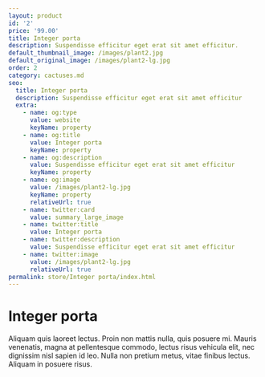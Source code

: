 ```yaml
---
layout: product
id: '2'
price: '99.00'
title: Integer porta
description: Suspendisse efficitur eget erat sit amet efficitur. 
default_thumbnail_image: /images/plant2.jpg
default_original_image: /images/plant2-lg.jpg
order: 2
category: cactuses.md
seo:
  title: Integer porta
  description: Suspendisse efficitur eget erat sit amet efficitur
  extra:
    - name: og:type
      value: website
      keyName: property
    - name: og:title
      value: Integer porta
      keyName: property
    - name: og:description
      value: Suspendisse efficitur eget erat sit amet efficitur
      keyName: property
    - name: og:image
      value: /images/plant2-lg.jpg
      keyName: property
      relativeUrl: true
    - name: twitter:card
      value: summary_large_image
    - name: twitter:title
      value: Integer porta
    - name: twitter:description
      value: Suspendisse efficitur eget erat sit amet efficitur
    - name: twitter:image
      value: /images/plant2-lg.jpg
      relativeUrl: true
permalink: store/Integer porta/index.html
---
```


# Integer porta

Aliquam quis laoreet lectus. Proin non mattis nulla, quis posuere mi. Mauris venenatis, magna at pellentesque commodo, lectus risus vehicula elit, nec dignissim nisl sapien id leo. Nulla non pretium metus, vitae finibus lectus. Aliquam in posuere risus.